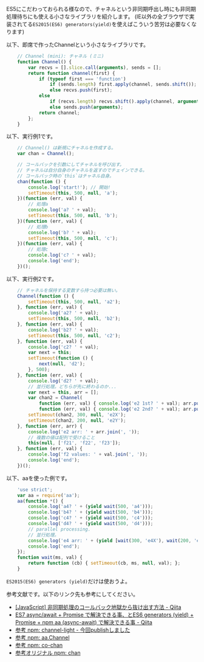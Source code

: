 ES5にこだわっておられる様なので、チャネルという非同期呼出し時にも非同期処理待ちにも使える小さなライブラリを紹介します。
(IE以外の全ブラウザで実装されてる`ES2015(ES6) generators(yield)`を使えばこういう苦労は必要なくなります)

以下、即席で作ったChannelという小さなライブラリです。

```js
	// Channel (mini): チャネル (ミニ)
	function Channel() {
		var recvs = [].slice.call(arguments), sends = [];
		return function channel(first) {
			if (typeof first === 'function')
				if (sends.length) first.apply(channel, sends.shift());
				else recvs.push(first);
			else
				if (recvs.length) recvs.shift().apply(channel, arguments);
				else sends.push(arguments);
			return channel;
		};
	}
```

以下、実行例1です。

```js
	// Channel() は新規にチャネルを作成する。
	var chan = Channel();

	// コールバックを引数にしてチャネルを呼び出す。
	// チャネルは自分自身のチャネルを返すのでチェインできる。
	// コールバック時の`this`はチャネル自身。
	chan(function () {
		console.log('start!'); // 開始!
		setTimeout(this, 500, null, 'a');
	})(function (err, val) {
		// 処理a
		console.log('a? ' + val);
		setTimeout(this, 500, null, 'b');
	})(function (err, val) {
		// 処理b
		console.log('b? ' + val);
		setTimeout(this, 500, null, 'c');
	})(function (err, val) {
		// 処理c
		console.log('c? ' + val);
		console.log('end');
	})();
```

以下、実行例2です。

```js
	// チャネルを保持する変数すら持つ必要は無い。
	Channel(function () {
		setTimeout(this, 500, null, 'a2');
	}, function (err, val) {
		console.log('a2? ' + val);
		setTimeout(this, 500, null, 'b2');
	}, function (err, val) {
		console.log('b2? ' + val);
		setTimeout(this, 500, null, 'c2');
	}, function (err, val) {
		console.log('c2? ' + val);
		var next = this;
		setTimeout(function () {
			next(null, 'd2');
		}, 500);
	}, function (err, val) {
		console.log('d2? ' + val);
		// 並行処理。どちらが先に終わるのか...
		var next = this, arr = [];
		var chan2 = Channel(
			function (err, val) { console.log('e2 1st? ' + val); arr.push(val); },
			function (err, val) { console.log('e2 2nd? ' + val); arr.push(val); next(null, arr); });
		setTimeout(chan2, 300, null, 'e2X');
		setTimeout(chan2, 200, null, 'e2Y');
	}, function (err, arr) {
		console.log('e2 arr: ' + arr.join(', '));
		// 複数の値は配列で受けること
		this(null, ['f21', 'f22', 'f23']);
	}, function (err, val) {
		console.log('f2 values: ' + val.join(', '));
		console.log('end');
	})();
```

以下、aaを使った例です。

```js
	'use strict';
	var aa = require('aa');
	aa(function *() {
		console.log('a4? ' + (yield wait(500, 'a4')));
		console.log('b4? ' + (yield wait(500, 'b4')));
		console.log('c4? ' + (yield wait(500, 'c4')));
		console.log('d4? ' + (yield wait(500, 'd4')));
		// parallel processing.
		// 並行処理。
		console.log('e4 arr: ' + (yield [wait(300, 'e4X'), wait(200, 'e4Y')]).join(', '));
		console.log('end');
	});
	function wait(ms, val) {
		return function (cb) { setTimeout(cb, ms, null, val); };
	}
```

`ES2015(ES6) generators (yield)`だけは使おうよ。

参考文献です。以下のリンク先も参考にしてください。

+ [[JavaScript] 非同期処理のコールバック地獄から抜け出す方法 - Qiita](http://qiita.com/LightSpeedC/items/7980a6e790d6cb2d6dad)
+ [ES7 async/await + Promise で解決できる事、とES6 generators (yield) + Promise + npm aa (async-await) で解決できる事 - Qiita](http://qiita.com/LightSpeedC/items/95e3db59276e5d1d1a0d)
+ [参考 npm: channel-light - 今回publishしました](https://www.npmjs.com/package/channel-light)
+ [参考 npm: aa.Channel](https://www.npmjs.com/package/aa)
+ [参考 npm: co-chan](https://www.npmjs.com/package/co-chan)
+ [参考オリジナル npm: chan](https://www.npmjs.com/package/chan)
